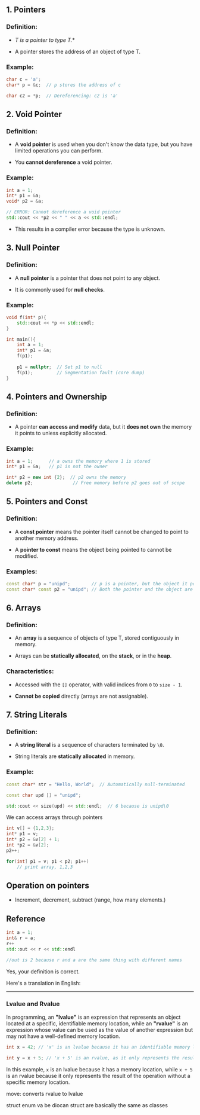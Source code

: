 ## 1. Pointers

### Definition:

- **T* is a pointer to type T.**
    
- A pointer stores the address of an object of type T.
    

### Example:

```c++
char c = 'a';
char* p = &c;  // p stores the address of c

char c2 = *p;  // Dereferencing: c2 is 'a'
```

## 2. Void Pointer

### Definition:

- A **void pointer** is used when you don't know the data type, but you have limited operations you can perform.
    
- You **cannot dereference** a void pointer.
    

### Example:

```c++
int a = 1;
int* p1 = &a;
void* p2 = &a;

// ERROR: Cannot dereference a void pointer
std::cout << *p2 << " " << a << std::endl;  
```

- This results in a compiler error because the type is unknown.
    

## 3. Null Pointer

### Definition:

- A **null pointer** is a pointer that does not point to any object.
    
- It is commonly used for **null checks**.
    

### Example:

```c++
void f(int* p){
    std::cout << *p << std::endl;
}

int main(){
    int a = 1;
    int* p1 = &a;
    f(p1);
    
    p1 = nullptr;  // Set p1 to null
    f(p1);         // Segmentation fault (core dump)
}
```

## 4. Pointers and Ownership

### Definition:

- A pointer **can access and modify** data, but it **does not own** the memory it points to unless explicitly allocated.
    

### Example:

```c++
int a = 1;      // a owns the memory where 1 is stored
int* p1 = &a;   // p1 is not the owner

int* p2 = new int {2};  // p2 owns the memory
delete p2;               // Free memory before p2 goes out of scope
```

## 5. Pointers and Const

### Definition:

- A **const pointer** means the pointer itself cannot be changed to point to another memory address.
    
- A **pointer to const** means the object being pointed to cannot be modified.
    

### Examples:

```c++
const char* p = "unipd";        // p is a pointer, but the object it points to is constant
const char* const p2 = "unipd"; // Both the pointer and the object are constant
```

## 6. Arrays

### Definition:

- An **array** is a sequence of objects of type T, stored contiguously in memory.
    
- Arrays can be **statically allocated**, on the **stack**, or in the **heap**.
    

### Characteristics:

- Accessed with the `[]` operator, with valid indices from `0` to `size - 1`.
    
- **Cannot be copied** directly (arrays are not assignable).
    

## 7. String Literals

### Definition:

- A **string literal** is a sequence of characters terminated by `\0`.
    
- String literals are **statically allocated** in memory.
    

### Example:

```c++
const char* str = "Hello, World";  // Automatically null-terminated

const char upd [] = "unipd";

std::cout << size(upd) << std::endl;  // 6 because is unipd\0

```


We can access arrays through pointers

```c++
int v[] = {1,2,3};
int* p1 = v;
int* p2 = &v[2] + 1;
int *p2 = &v[2];
p2++;

for(int] p1 = v; p1 < p2; p1++)
	// print array, 1,2,3

```

## Operation on pointers

- Increment, decrement, subtract (range, how many elements.)

## Reference

```c++
int a = 1;
int& r = a;
r++
std::out << r << std::endl

//out is 2 because r and a are the same thing with different names

```


Yes, your definition is correct.

Here's a translation in English:

---
### Lvalue and Rvalue

In programming, an **"lvalue"** is an expression that represents an object located at a specific, identifiable memory location, while an **"rvalue"** is an expression whose value can be used as the value of another expression but may not have a well-defined memory location.

```cpp
int x = 42; // 'x' is an lvalue because it has an identifiable memory location.

int y = x + 5; // 'x + 5' is an rvalue, as it only represents the resulting value of the operation, not a specific memory location.
```

In this example, `x` is an lvalue because it has a memory location, while `x + 5` is an rvalue because it only represents the result of the operation without a specific memory location.


move: converts rvalue to lvalue

struct enum va be diocan
struct are basically the same as classes